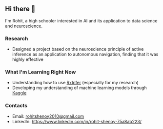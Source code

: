 ## Hi there 👋

I'm Rohit, a high schooler interested in AI and its application to data science and neuroscience.

### Research
- Designed a project based on the neuroscience principle of active inference as an application to autonomous navigation, finding that it was highly effective

### What I'm Learning Right Now
- Understanding how to use [RxInfer](https://rxinfer.com/) (especially for my research)
- Developing my understanding of machine learning models through [Kaggle](https://www.kaggle.com/rohitshenoy88)

### Contacts
- Email: rohitshenoy2010@gmail.com
- LinkedIn: https://www.linkedin.com/in/rohit-shenoy-75a8ab223/
